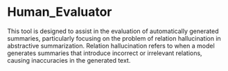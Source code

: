 # Human_Evaluator
This tool is designed to assist in the evaluation of automatically generated summaries, particularly focusing on the problem of relation hallucination in abstractive summarization. Relation hallucination refers to when a model generates summaries that introduce incorrect or irrelevant relations, causing inaccuracies in the generated text.
